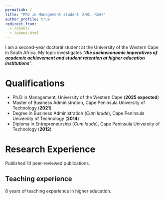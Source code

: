 ```yaml
---
permalink: /
title: "PhD in Management student (UWC, RSA)"
author_profile: true
redirect_from: 
  - /about/
  - /about.html
---
```


I am a second-year doctoral student at the University of the Western Cape in South Africa. My topic investigates _"**the socioeconomic imperatives of academic achievement and student retention at higher education institutions**"_. 

Qualifications
======
* Ph.D in Management, University of the Western Cape (**2025 expected**)
* Master of Business Administration, Cape Peninsula University of Technology (**2021**)
* Degree in Business Administration (_Cum laude_), Cape Peninsula University of Technology (**2014**)
* Diploma in Entrepreneurship (_Cum laude_), Cape Peninsula University of Technology (**2012**)

Research Experience
======
Published 14 peer-reviewed publications.

Teaching experience
------
8 years of teaching experience in higher education.
